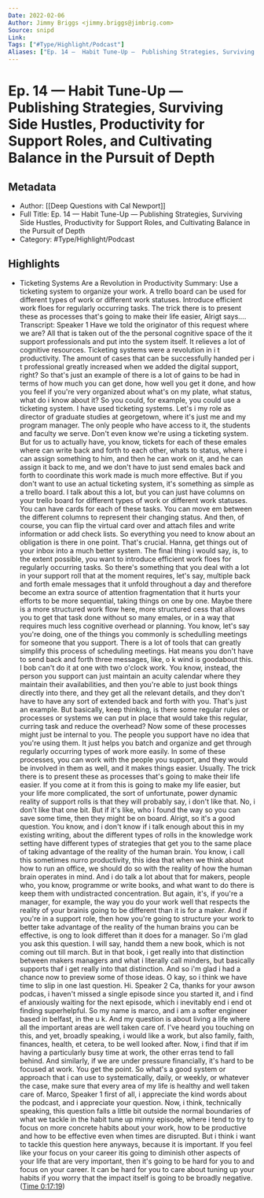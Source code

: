 ```yaml
---
Date: 2022-02-06
Author: Jimmy Briggs <jimmy.briggs@jimbrig.com>
Source: snipd
Link: 
Tags: ["#Type/Highlight/Podcast"]
Aliases: ["Ep. 14 —  Habit Tune-Up —  Publishing Strategies, Surviving Side Hustles, Productivity for Support Roles, and Cultivating Balance in the Pursuit of Depth", "Ep. 14 —  Habit Tune-Up —  Publishing Strategies, Surviving Side Hustles, Productivity for Support Roles, and Cultivating Balance in the Pursuit of Depth"]
---
```

# Ep. 14 —  Habit Tune-Up —  Publishing Strategies, Surviving Side Hustles, Productivity for Support Roles, and Cultivating Balance in the Pursuit of Depth

## Metadata
- Author: [[Deep Questions with Cal Newport]]
- Full Title: Ep. 14 —  Habit Tune-Up —  Publishing Strategies, Surviving Side Hustles, Productivity for Support Roles, and Cultivating Balance in the Pursuit of Depth
- Category: #Type/Highlight/Podcast

## Highlights
- Ticketing Systems Are a Revolution in Productivity
  Summary:
  Use a ticketing system to organize your work. A trello board can be used for different types of work or different work statuses. Introduce efficient work floes for regularly occurring tasks. The trick there is to present these as processes that's going to make their life easier, Alrigt says....
  Transcript:
  Speaker 1
  Have we told the originator of this request where we are? All that is taken out of the the personal cognitive space of the it support professionals and put into the system itself. It relieves a lot of cognitive resources. Ticketing systems were a revolution in i t productivity. The amount of cases that can be successfully handed per i t professional greatly increased when we added the digital support, right? So that's just an example of there is a lot of gains to be had in terms of how much you can get done, how well you get it done, and how you feel if you're very organized about what's on my plate, what status, what do i know about it? So you could, for example, you could use a ticketing system. I have used ticketing systems. Let's i my role as director of graduate studies at georgetown, where it's just me and my program manager. The only people who have access to it, the students and faculty we serve. Don't even know we're using a ticketing system. But for us to actually have, you know, tickets for each of these emales where can write back and forth to each other, whats to status, where i can assign something to him, and then he can work on it, and he can assign it back to me, and we don't have to just send emales back and forth to coordinate this work made is much more effective. But if you don't want to use an actual ticketing system, it's something as simple as a trello board. I talk about this a lot, but you can just have columns on your trello board for different types of work or different work statuses. You can have cards for each of these tasks. You can move em between the different columns to represent their changing status. And then, of course, you can flip the virtual card over and attach files and write information or add check lists. So everything you need to know about an obligation is there in one point. That's crucial. Hanna, get things out of your inbox into a much better system. The final thing i would say, is, to the extent possible, you want to introduce efficient work floes for regularly occurring tasks. So there's something that you deal with a lot in your support roll that at the moment requires, let's say, multiple back and forth emale messages that it unfold throughout a day and therefore become an extra source of attention fragmentation that it hurts your efforts to be more sequential, taking things on one by one. Maybe there is a more structured work flow here, more structured cess that allows you to get that task done without so many emales, or in a way that requires much less cognitive overhead or planning. You know, let's say you're doing, one of the things you commonly is schedulling meetings for someone that you support. There is a lot of tools that can greatly simplify this process of scheduling meetings. Hat means you don't have to send back and forth three messages, like, o k wind is goodabout this. I bob can't do it at one with two o'clock work. You know, instead, the person you support can just maintain an acuity calendar where they maintain their availabilities, and then you're able to just book things directly into there, and they get all the relevant details, and they don't have to have any sort of extended back and forth with you. That's just an example. But basically, keep thinking, is there some regular rules or processes or systems we can put in place that would take this regular, curring task and reduce the overhead? Now some of these processes might just be internal to you. The people you support have no idea that you're using them. It just helps you batch and organize and get through regularly occurring types of work more easily. In some of these processes, you can work with the people you support, and they would be involved in them as well, and it makes things easier. Usually. The trick there is to present these as processes that's going to make their life easier. If you come at it from this is going to make my life easier, but your life more complicated, the sort of unfortunate, power dynamic reality of support rolls is that they will probably say, i don't like that. No, i don't like that one bit. But if it's like, who i found the way so you can save some time, then they might be on board. Alrigt, so it's a good question. You know, and i don't know if i talk enough about this in my existing writing, about the different types of rolls in the knowledge work setting have different types of strategies that get you to the same place of taking advantage of the reality of the human brain. You know, i call this sometimes nurro productivity, this idea that when we think about how to run an office, we should do so with the reality of how the human brain operates in mind. And i do talk a lot about that for makers, people who, you know, programme or write books, and what want to do there is keep them with undistracted concentration. But again, it's, if you're a manager, for example, the way you do your work well that respects the reality of your brainis going to be different than it is for a maker. And if you're in a support role, then how you're going to structure your work to better take advantage of the reality of the human brains you can be effective, is ong to look differet than it does for a manager. So i'm glad you ask this question. I will say, handd them a new book, which is not coming out till march. But in that book, i get really into that distinction between makers managers and what i literally call minders, but basically supports thaf i get really into that distinction. And so i'm glad i had a chance now to preview some of those ideas. O kay, so i think we have time to slip in one last question. Hi.
  Speaker 2
  Ca, thanks for your awson podcas, i haven't missed a single episode since you started it, and i find ef anxiously waiting for the next episode, which i inevitably end i end ot finding superhelpful. So my name is marco, and i am a softer engineer based in belfast, in the u k. And my question is about living a life where all the important areas are well taken care of. I've heard you touching on this, and yet, broadly speaking, i would like a work, but also family, faith, finances, health, et cetera, to be well looked after. Now, i find that if im having a particularly busy time at work, the other erras tend to fall behind. And similarly, if we are under pressure financially, it's hard to be focused at work. You get the point. So what's a good system or approach that i can use to systematically, daily, or weekly, or whatever the case, make sure that every area of my life is healthy and well taken care of. Marco,
  Speaker 1
  first of all, i appreciate the kind words about the podcast, and i appreciate your question. Now, i think, technically speaking, this question falls a little bit outside the normal boundaries of what we tackle in the habit tune up minny episode, where i tend to try to focus on more concrete habits about your work, how to be productive and how to be effective even when times are disrupted. But i think i want to tackle this question here anyways, because it is important. If you feel like your focus on your career itis going to diminish other aspects of your life that are very important, then it's going to be hard for you to and focus on your career. It can be hard for you to care about tuning up your habits if you worry that the impact itself is going to be broadly negative. ([Time 0:17:19](https://share.snipd.com/snip/3819dbdf-8adc-4acb-a6f0-22f04ee7630c))
